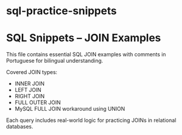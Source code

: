 # sql-practice-snippets
# SQL Snippets – JOIN Examples

This file contains essential SQL JOIN examples with comments in Portuguese for bilingual understanding.

Covered JOIN types:
- INNER JOIN
- LEFT JOIN
- RIGHT JOIN
- FULL OUTER JOIN
- MySQL FULL JOIN workaround using UNION

Each query includes real-world logic for practicing JOINs in relational databases.

